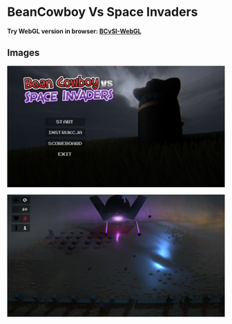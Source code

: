 # BeanCowboy Vs Space Invaders
**Try WebGL version in browser: [BCvSI-WebGL](https://magicznyprzemek.github.io/BCvSI-WebGL/)**
## Images
![screenshot1](img/p1.PNG)

![screenshot2](img/p2.PNG)
